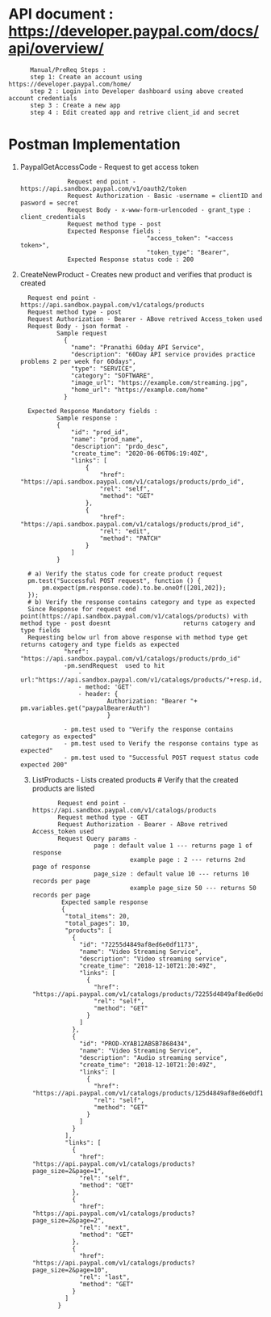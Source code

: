 # API document  : https://developer.paypal.com/docs/api/overview/
          Manual/PreReq Steps :
          step 1: Create an account using https://developer.paypal.com/home/
          step 2 : Login into Developer dashboard using above created account credentials
          step 3 : Create a new app
          step 4 : Edit created app and retrive client_id and secret

# Postman Implementation 
1. PaypalGetAccessCode - Request to get access token

                    Request end point - https://api.sandbox.paypal.com/v1/oauth2/token
                    Request Authorization - Basic -username = clientID and pasword = secret
                    Request Body - x-www-form-urlencoded - grant_type : client_credentials
                    Request method type - post
                    Expected Response fields :
                                          "access_token": "<access token>",
                                          "token_type": "Bearer",
                    Expected Response status code : 200
 2. CreateNewProduct - Creates new product and verifies that product is created
 
          Request end point - https://api.sandbox.paypal.com/v1/catalogs/products
          Request method type - post
          Request Authorization - Bearer - ABove retrived Access_token used 
          Request Body - json format - 
                  Sample request
                    {
                      "name": "Pranathi 60day API Service",
                      "description": "60Day API service provides practice problems 2 per week for 60days",
                      "type": "SERVICE",
                      "category": "SOFTWARE",
                      "image_url": "https://example.com/streaming.jpg",
                      "home_url": "https://example.com/home"
                    }
        
          Expected Response Mandatory fields :
                  Sample response :
                  {
                      "id": "prod_id",
                      "name": "prod_name",
                      "description": "prdo_desc",
                      "create_time": "2020-06-06T06:19:40Z",
                      "links": [
                          {
                              "href": "https://api.sandbox.paypal.com/v1/catalogs/products/prdo_id", 
                              "rel": "self",
                              "method": "GET"
                          },
                          {
                              "href": "https://api.sandbox.paypal.com/v1/catalogs/products/prod_id",
                              "rel": "edit",
                              "method": "PATCH"
                          }
                      ]
                  }
                
          # a) Verify the status code for create product request
          pm.test("Successful POST request", function () {
              pm.expect(pm.response.code).to.be.oneOf([201,202]);
          });
          # b) Verify the response contains category and type as expected
          Since Response for request end point(https://api.sandbox.paypal.com/v1/catalogs/products) with method type - post doesnt                    returns catogery and type fields
          Requesting below url from above response with method type get returns catogery and type fields as expected 
                    "href": "https://api.sandbox.paypal.com/v1/catalogs/products/prdo_id" 
                    -pm.sendRequest  used to hit 
                        - url:"https://api.sandbox.paypal.com/v1/catalogs/products/"+resp.id,
                        - method: 'GET'
                        - header: {
                                Authorization: "Bearer "+ pm.variables.get("paypalBearerAuth")
                                }

                    - pm.test used to "Verify the response contains category as expected"
                    - pm.test used to Verify the response contains type as expected"
                    - pm.test used to "Successful POST request status code expected 200"
      
      3. ListProducts - Lists created products # Verify that the created products are listed
          
                    Request end point - https://api.sandbox.paypal.com/v1/catalogs/products
                    Request method type - GET
                    Request Authorization - Bearer - ABove retrived Access_token used 
                    Request Query params -
                              page : default value 1 --- returns page 1 of response
                                        example page : 2 --- returns 2nd page of response
                              page_size : default value 10 --- returns 10 records per page
                                        example page_size 50 --- returns 50 records per page
                     Expected sample response 
                     {
                      "total_items": 20,
                      "total_pages": 10,
                      "products": [
                        {
                          "id": "72255d4849af8ed6e0df1173",
                          "name": "Video Streaming Service",
                          "description": "Video streaming service",
                          "create_time": "2018-12-10T21:20:49Z",
                          "links": [
                            {
                              "href": "https://api.paypal.com/v1/catalogs/products/72255d4849af8ed6e0df1173",
                              "rel": "self",
                              "method": "GET"
                            }
                          ]
                        },
                        {
                          "id": "PROD-XYAB12ABSB7868434",
                          "name": "Video Streaming Service",
                          "description": "Audio streaming service",
                          "create_time": "2018-12-10T21:20:49Z",
                          "links": [
                            {
                              "href": "https://api.paypal.com/v1/catalogs/products/125d4849af8ed6e0df18",
                              "rel": "self",
                              "method": "GET"
                            }
                          ]
                        }
                      ],
                      "links": [
                        {
                          "href": "https://api.paypal.com/v1/catalogs/products?page_size=2&page=1",
                          "rel": "self",
                          "method": "GET"
                        },
                        {
                          "href": "https://api.paypal.com/v1/catalogs/products?page_size=2&page=2",
                          "rel": "next",
                          "method": "GET"
                        },
                        {
                          "href": "https://api.paypal.com/v1/catalogs/products?page_size=2&page=10",
                          "rel": "last",
                          "method": "GET"
                        }
                      ]
                    }

                                        
